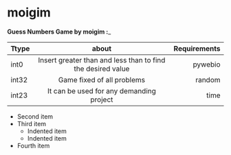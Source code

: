 # moigim


________Guess Numbers Game by moigim  :_________




| Ttype   |      about     |  Requirements |
|----------|:-------------:|------:|
| int0 |  Insert greater than and less than to find the desired value | pywebio |
| int32 |    Game fixed of all problems  |   random |
| int23 | It can be used for any demanding project |    time |


- Second item
- Third item
    - Indented item
    - Indented item
- Fourth item


